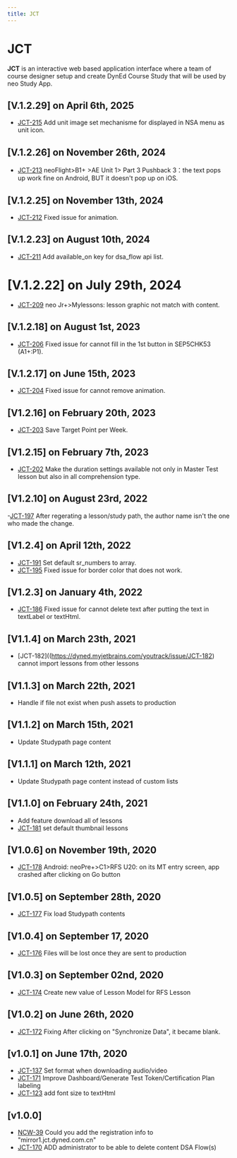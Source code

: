 ```yaml
---
title: JCT
---
```


# JCT
**JCT** is an interactive web based application interface where a team of course designer setup and create DynEd Course Study that will be used by neo Study App.

## [V.1.2.29] on April 6th, 2025
- [JCT-215](https://dyned.myjetbrains.com/youtrack/issue/JCT-215) Add unit image set mechanisme for displayed in NSA menu as unit icon.

## [V.1.2.26] on November 26th, 2024
- [JCT-213](https://dyned.myjetbrains.com/youtrack/issue/JCT-213) neoFlight>B1+ >AE Unit 1> Part 3 Pushback 3：the text pops up work fine on Android, BUT it doesn't pop up on iOS.

## [V.1.2.25] on November 13th, 2024
- [JCT-212](https://dyned.myjetbrains.com/youtrack/issue/JCT-212) Fixed issue for animation.

## [V.1.2.23] on August 10th, 2024
- [JCT-211](https://dyned.myjetbrains.com/youtrack/issue/JCT-211) Add available_on key for dsa_flow api list.

# [V.1.2.22] on July 29th, 2024
- [JCT-209](https://dyned.myjetbrains.com/youtrack/issue/JCT-209) neo Jr+>Mylessons: lesson graphic not match with content.

## [V.1.2.18] on August 1st, 2023
- [JCT-206](https://dyned.myjetbrains.com/youtrack/issue/JCT-206) Fixed issue for cannot fill in the 1st button in SEP5CHK53 (A1+:P1).

## [V.1.2.17] on June 15th, 2023
- [JCT-204](https://dyned.myjetbrains.com/youtrack/issue/JCT-204) Fixed issue for cannot remove animation.

## [V1.2.16] on February 20th, 2023
- [JCT-203](https://dyned.myjetbrains.com/youtrack/issue/JCT-203) Save Target Point per Week.

## [V1.2.15] on February 7th, 2023
- [JCT-202](https://dyned.myjetbrains.com/youtrack/issue/JCT-202) Make the duration settings available not only in Master Test lesson but also in all comprehension type.

## [V1.2.10] on August 23rd, 2022
-[JCT-197](https://dyned.myjetbrains.com/youtrack/issue/JCT-197) After regerating a lesson/study path, the author name isn't the one who made the change.

## [V1.2.4] on April 12th, 2022
- [JCT-191](https://dyned.myjetbrains.com/youtrack/issue/JCT-191) Set default sr_numbers to array.
- [JCT-195](https://dyned.myjetbrains.com/youtrack/issue/JCT-195) Fixed issue for border color that does not work.

## [V1.2.3] on January 4th, 2022
- [JCT-186](https://dyned.myjetbrains.com/youtrack/issue/JCT-186) Fixed issue for cannot delete text after putting the text in textLabel or textHtml.

## [V1.1.4] on March 23th, 2021
- [JCT-182]((https://dyned.myjetbrains.com/youtrack/issue/JCT-182) cannot import lessons from other lessons

## [V1.1.3] on March 22th, 2021
- Handle if file not exist when push assets to production

## [V1.1.2] on March 15th, 2021
- Update Studypath page content

## [V1.1.1] on March 12th, 2021
- Update Studypath page content instead of custom lists

## [V1.1.0] on February 24th, 2021
- Add feature download all of lessons
- [JCT-181](https://dyned.myjetbrains.com/youtrack/issue/JCT-181) set default thumbnail lessons

## [V1.0.6] on November 19th, 2020
- [JCT-178](https://dyned.myjetbrains.com/youtrack/issue/NSA-2579) Android: neoPre+>C1>RFS U20: on its MT entry screen, app crashed after clicking on Go button

## [V1.0.5] on September 28th, 2020
- [JCT-177](https://dyned.myjetbrains.com/youtrack/issue/JCT-177) Fix load Studypath contents

## [V1.0.4] on September 17, 2020
- [JCT-176](https://dyned.myjetbrains.com/youtrack/issue/JCT-176) Files will be lost once they are sent to production

## [V1.0.3] on September 02nd, 2020
- [JCT-174](https://dyned.myjetbrains.com/youtrack/issue/JCT-174) Create new value of Lesson Model for RFS Lesson

## [V1.0.2] on June 26th, 2020
- [JCT-172](https://dyned.myjetbrains.com/youtrack/issue/JCT-172) Fixing After clicking on "Synchronize Data", it became blank.

## [v1.0.1] on June 17th, 2020
- [JCT-137](https://dyned.myjetbrains.com/youtrack/issue/JCT-137) Set format when downloading audio/video
- [JCT-171](https://dyned.myjetbrains.com/youtrack/issue/JCT-171) Improve Dashboard/Generate Test Token/Certification Plan labeling
- [JCT-123](https://dyned.myjetbrains.com/youtrack/issue/JCT-123) add font size to textHtml

## [v1.0.0]
- [NCW-39](https://dyned.myjetbrains.com/youtrack/issue/NCW-39) Could you add the registration info to "mirror1.jct.dyned.com.cn"
- [JCT-170](https://dyned.myjetbrains.com/youtrack/issue/JCT-170) ADD administrator to be able to delete content DSA Flow(s)